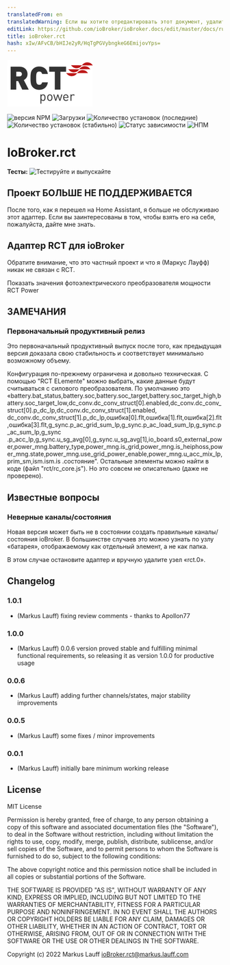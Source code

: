 ```yaml
---
translatedFrom: en
translatedWarning: Если вы хотите отредактировать этот документ, удалите поле «translationFrom», в противном случае этот документ будет снова автоматически переведен
editLink: https://github.com/ioBroker/ioBroker.docs/edit/master/docs/ru/adapterref/iobroker.rct/README.md
title: ioBroker.rct
hash: xIw/AFvCB/bHIJe2yR/HqTgPGVybngkeG6EmijovYps=
---
```

![Логотип](../../../en/adapterref/iobroker.rct/admin/rct.png)

![версия NPM](https://img.shields.io/npm/v/iobroker.rct.svg)
![Загрузки](https://img.shields.io/npm/dm/iobroker.rct.svg)
![Количество установок (последние)](https://iobroker.live/badges/rct-installed.svg)
![Количество установок (стабильно)](https://iobroker.live/badges/rct-stable.svg)
![Статус зависимости](https://img.shields.io/david/lauff/iobroker.rct.svg)
![НПМ](https://nodei.co/npm/iobroker.rct.png?downloads=true)

# IoBroker.rct
**Тесты:** ![Тестируйте и выпускайте](https://github.com/lauff/ioBroker.rct/workflows/Test%20and%20Release/badge.svg)

## Проект БОЛЬШЕ НЕ ПОДДЕРЖИВАЕТСЯ
После того, как я перешел на Home Assistant, я больше не обслуживаю этот адаптер.
Если вы заинтересованы в том, чтобы взять его на себя, пожалуйста, дайте мне знать.

## Адаптер RCT для ioBroker
Обратите внимание, что это частный проект и что я (Маркус Лауфф) никак не связан с RCT.

Показать значения фотоэлектрического преобразователя мощности RCT Power

## ЗАМЕЧАНИЯ
### Первоначальный продуктивный релиз
Это первоначальный продуктивный выпуск после того, как предыдущая версия доказала свою стабильность и соответствует минимально возможному объему.

Конфигурация по-прежнему ограничена и довольно техническая. С помощью "RCT ELemente" можно выбрать, какие данные будут считываться с силового преобразователя. По умолчанию это «battery.bat_status,battery.soc,battery.soc_target,battery.soc_target_high,battery.soc_target_low,dc_conv.dc_conv_struct[0].enabled,dc_conv.dc_conv_struct[0].p_dc_lp,dc_conv.dc_conv_struct[1].enabled, dc_conv.dc_conv_struct[1].p_dc_lp,ошибка[0].flt,ошибка[1].flt,ошибка[2].flt,ошибка[3].flt,g_sync.p_ac_grid_sum_lp,g_sync.p_ac_load_sum_lp,g_sync.p_ac_sum_lp,g_sync .p_acc_lp,g_sync.u_sg_avg[0],g_sync.u_sg_avg[1],io_board.s0_external_power,power_mng.battery_type,power_mng.is_grid,power_mng.is_heiphoss,power_mng.state,power_mng.use_grid_power_enable,power_mng.u_acc_mix_lp,prim_sm,ism.ism.is .состояние". Остальные элементы можно найти в коде (файл "rct/rc_core.js"). Но это совсем не описательно (даже не проверено).

## Известные вопросы
### Неверные каналы/состояния
Новая версия может быть не в состоянии создать правильные каналы/состояния ioBroker. В большинстве случаев это можно узнать по узлу «батарея», отображаемому как отдельный элемент, а не как папка.

В этом случае остановите адаптер и вручную удалите узел «rct.0».

## Changelog

### 1.0.1
* (Markus Lauff) fixing review comments - thanks to Apollon77
### 1.0.0
* (Markus Lauff) 0.0.6 version proved stable and fulfilling minimal functional requirements, so releasing it as version 1.0.0 for productive usage
### 0.0.6
* (Markus Lauff) adding further channels/states, major stability improvements
### 0.0.5
* (Markus Lauff) some fixes / minor improvements
### 0.0.1
* (Markus Lauff) initially bare minimum working release

## License
MIT License

Permission is hereby granted, free of charge, to any person obtaining a copy
of this software and associated documentation files (the "Software"), to deal
in the Software without restriction, including without limitation the rights
to use, copy, modify, merge, publish, distribute, sublicense, and/or sell
copies of the Software, and to permit persons to whom the Software is
furnished to do so, subject to the following conditions:

The above copyright notice and this permission notice shall be included in all
copies or substantial portions of the Software.

THE SOFTWARE IS PROVIDED "AS IS", WITHOUT WARRANTY OF ANY KIND, EXPRESS OR
IMPLIED, INCLUDING BUT NOT LIMITED TO THE WARRANTIES OF MERCHANTABILITY,
FITNESS FOR A PARTICULAR PURPOSE AND NONINFRINGEMENT. IN NO EVENT SHALL THE
AUTHORS OR COPYRIGHT HOLDERS BE LIABLE FOR ANY CLAIM, DAMAGES OR OTHER
LIABILITY, WHETHER IN AN ACTION OF CONTRACT, TORT OR OTHERWISE, ARISING FROM,
OUT OF OR IN CONNECTION WITH THE SOFTWARE OR THE USE OR OTHER DEALINGS IN THE
SOFTWARE.

Copyright (c) 2022 Markus Lauff <ioBroker.rct@markus.lauff.com>